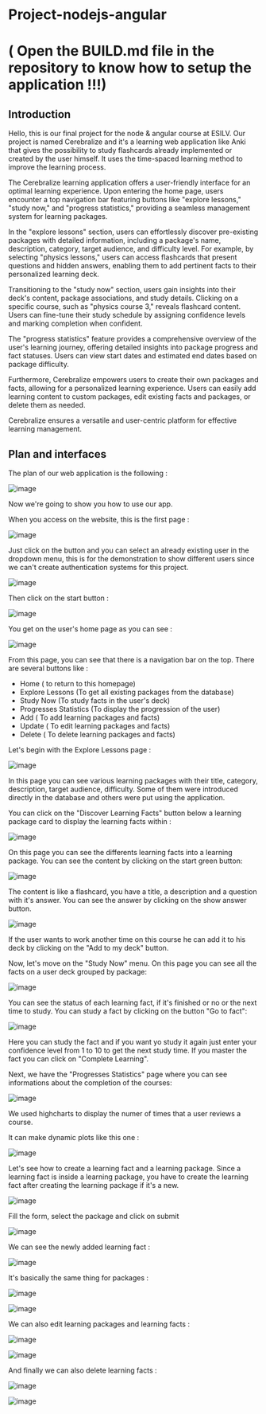 ﻿# Project-nodejs-angular

# ( Open the BUILD.md file in the repository to know how to setup the application !!!) 

## Introduction

Hello, this is our final project for the node & angular course at ESILV. Our project is named Cerebralize and it's a learning web application like Anki that gives the possibility to study flashcards already implemented or created by the user himself. It uses the time-spaced learning method to improve the learning process.

The Cerebralize learning application offers a user-friendly interface for an optimal learning experience. Upon entering the home page, users encounter a top navigation bar featuring buttons like "explore lessons," "study now," and "progress statistics," providing a seamless management system for learning packages.

In the "explore lessons" section, users can effortlessly discover pre-existing packages with detailed information, including a package's name, description, category, target audience, and difficulty level. For example, by selecting "physics lessons," users can access flashcards that present questions and hidden answers, enabling them to add pertinent facts to their personalized learning deck.

Transitioning to the "study now" section, users gain insights into their deck's content, package associations, and study details. Clicking on a specific course, such as "physics course 3," reveals flashcard content. Users can fine-tune their study schedule by assigning confidence levels and marking completion when confident.

The "progress statistics" feature provides a comprehensive overview of the user's learning journey, offering detailed insights into package progress and fact statuses. Users can view start dates and estimated end dates based on package difficulty.

Furthermore, Cerebralize empowers users to create their own packages and facts, allowing for a personalized learning experience. Users can easily add learning content to custom packages, edit existing facts and packages, or delete them as needed.

Cerebralize ensures a versatile and user-centric platform for effective learning management.

## Plan and interfaces

The plan of our web application is the following : 

![image](https://github.com/EmrysMz/Project-nodejs-angular/assets/131869495/53a673bf-3549-473a-af2d-23cbe18e8759)


Now we're going to show you how to use our app.

When you access on the website, this is the first page :


![image](https://github.com/EmrysMz/Project-nodejs-angular/assets/131869495/1d3c3b78-9f83-40e3-907e-a2af65d4bdaa)

Just click on the button and you can select an already existing user in the dropdown menu, this is for the demonstration to show different users since we can't create authentication systems for this project.


![image](https://github.com/EmrysMz/Project-nodejs-angular/assets/131869495/3ee53138-876c-4db5-a8fb-5eb37d521957)

Then click on the start button :

![image](https://github.com/EmrysMz/Project-nodejs-angular/assets/131869495/40664458-a556-41bd-823b-ab6b86c675eb)

You get on the user's home page as you can see : 

![image](https://github.com/EmrysMz/Project-nodejs-angular/assets/131869495/ed36575b-a579-40ae-90e0-056ec74dbc1e)

From this page, you can see that there is a navigation bar on the top. There are several buttons like :

- Home ( to return to this homepage)
- Explore Lessons (To get all existing packages from the database)
- Study Now (To study facts in the user's deck)
- Progresses Statistics (To display the progression of the user)
- Add ( To add learning packages and facts)
- Update ( To edit learning packages and facts)
- Delete ( To delete learning packages and facts)

Let's begin with the Explore Lessons page : 


![image](https://github.com/EmrysMz/Project-nodejs-angular/assets/131869495/97312952-a5c9-4408-962c-8ef3ef47adf5)

In this page you can see various learning packages with their title, category, description, target audience, difficulty. Some of them were introduced directly in the database and others were put using the application.

You can click on the "Discover Learning Facts" button below a learning package card to display the learning facts within : 

![image](https://github.com/EmrysMz/Project-nodejs-angular/assets/131869495/310a93dc-c464-4b10-89c5-e4e505bba3da)

On this page you can see the differents learning facts into a learning package. You can see the content by clicking on the start green button:

![image](https://github.com/EmrysMz/Project-nodejs-angular/assets/131869495/c6622ccd-b5d6-4eb7-abee-3396e7ad79da)


The content is like a flashcard, you have a title, a description and a question with it's answer. You can see the answer by clicking on the show answer button.

![image](https://github.com/EmrysMz/Project-nodejs-angular/assets/131869495/bb068894-a78b-4e09-9e4d-4f43ca894425)


If the user wants to work another time on this course he can add it to his deck by clicking on the "Add to my deck" button.


Now, let's move on the "Study Now" menu. On this page you can see all the facts on a user deck grouped by package:


![image](https://github.com/EmrysMz/Project-nodejs-angular/assets/131869495/90efa6b7-58ba-43d6-be5d-97e8fc3ab5fa)


You can see the status of each learning fact, if it's finished or no or the next time to study. You can study a fact by clicking on the button "Go to fact":


![image](https://github.com/EmrysMz/Project-nodejs-angular/assets/131869495/33e706d9-c10d-4e56-ad65-dc3b0dc0472a)


Here you can study the fact and if you want yo study it again just enter your confidence level from 1 to 10 to get the next study time. If you master the fact you can click on "Complete Learning".

Next, we have the "Progresses Statistics" page where you can see informations about the completion of the courses:



![image](https://github.com/EmrysMz/Project-nodejs-angular/assets/131869495/4e44b8a2-8389-47e2-8788-b20100e2c58e)

We used highcharts to display the numer of times that a user reviews a course.

It can make dynamic plots like this one : 


![image](https://github.com/EmrysMz/Project-nodejs-angular/assets/131869495/ce50a158-fef2-498b-be79-c70e3998ee9f)

Let's see how to create a learning fact and a learning package. Since a learning fact is inside a learning package, you have to create the learning fact after creating the learning package if it's a new.


![image](https://github.com/EmrysMz/Project-nodejs-angular/assets/131869495/ab4ce7f9-9c3b-40e7-8750-fe022b838c8e)


Fill the form, select the package and click on submit

![image](https://github.com/EmrysMz/Project-nodejs-angular/assets/131869495/cb3131ae-c893-4fb1-b0b2-f64f11bebf00)

We can see the newly added learning fact : 


![image](https://github.com/EmrysMz/Project-nodejs-angular/assets/131869495/62584cab-92ec-4515-aed4-4d0bcec78441)


It's basically the same thing for packages :

![image](https://github.com/EmrysMz/Project-nodejs-angular/assets/131869495/5eadbf97-3a2f-4625-9169-e05faa35893f)

![image](https://github.com/EmrysMz/Project-nodejs-angular/assets/131869495/ab0ad660-229b-4576-bd62-236ce95a8bcb)



We can also edit learning packages and learning facts :


![image](https://github.com/EmrysMz/Project-nodejs-angular/assets/131869495/998420b6-ce23-4513-be2a-1ce2d9617b4e)

![image](https://github.com/EmrysMz/Project-nodejs-angular/assets/131869495/1203d99c-b7a7-4efc-946c-d260cf9e0c39)

And finally we can also delete learning facts :

![image](https://github.com/EmrysMz/Project-nodejs-angular/assets/131869495/2a2fb3d6-8ff5-4d31-b9d9-7d5694ffb8e2)

![image](https://github.com/EmrysMz/Project-nodejs-angular/assets/131869495/ee08b475-2df1-4f0c-81aa-c48476270c58)


